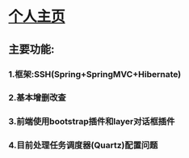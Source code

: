 # [个人主页](http://www.memoryw.xin)
## 主要功能:
### 1.框架:SSH(Spring+SpringMVC+Hibernate)
### 2.基本增删改查
### 3.前端使用bootstrap插件和layer对话框插件
### 4.目前处理任务调度器(Quartz)配置问题

